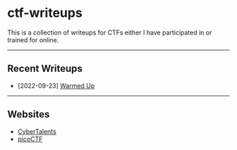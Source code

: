 # ctf-writeups

This is a collection of writeups for CTFs either I have participated in or trained for online.

---

## Recent Writeups

- [2022-09-23] [Warmed Up](./sites/picoCTF/General-Skills/Warmed-Up.md)

---

## Websites

- [CyberTalents](./sites/CyberTalents/README.md)
- [picoCTF](./sites/picoCTF/README.md)
